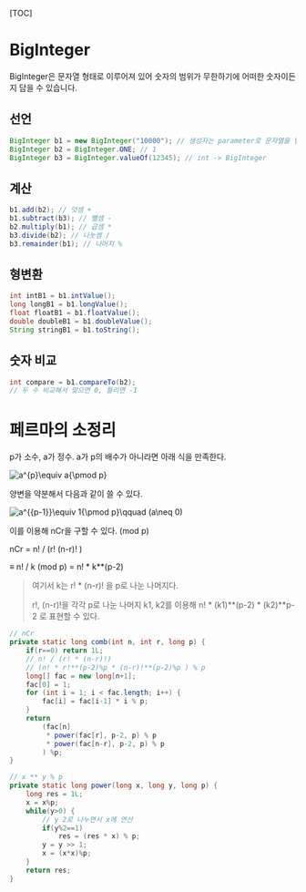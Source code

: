 [TOC]



# BigInteger

BigInteger은 문자열 형태로 이루어져 있어 숫자의 범위가 무한하기에 어떠한 숫자이든지 담을 수 있습니다.



## 선언

```java
BigInteger b1 = new BigInteger("10000"); // 생성자는 parameter로 문자열을 받는다.
BigInteger b2 = BigInteger.ONE; // 1
BigInteger b3 = BigInteger.valueOf(12345); // int -> BigInteger
```



## 계산

```java
b1.add(b2); // 덧셈 +
b1.subtract(b3); // 뺄셈 -
b2.multiply(b1); // 곱셈 *
b3.divide(b2); // 나눗셈 /
b3.remainder(b1); // 나머지 %
```



## 형변환

```java
int intB1 = b1.intValue();
long longB1 = b1.longValue();
float floatB1 = b1.floatValue();
double doubleB1 = b1.doubleValue();
String stringB1 = b1.toString();
```



## 숫자 비교

```java
int compare = b1.compareTo(b2);
// 두 수 비교해서 맞으면 0, 틀리면 -1
```



# 페르마의 소정리

p가 소수, a가 정수. a가 p의 배수가 아니라면 아래 식을 만족한다.

![a^{p}\equiv a{\pmod  p}](https://wikimedia.org/api/rest_v1/media/math/render/svg/7ff656f721894b9a50a2b1d18538463a6a4ec15f) 

양변을 약분해서 다음과 같이 쓸 수 있다.

![a^{{p-1}}\equiv 1{\pmod  p}\qquad (a\neq 0)](https://wikimedia.org/api/rest_v1/media/math/render/svg/2149302899fcbf99c1b46c536549f7ed7b0a6b2b) 

이를 이용해 nCr을 구할 수 있다. (mod p)

nCr = n! / (r! (n-r)! )  

≡ n! / k (mod p) = n! * k**(p-2)

> 여기서 k는 r! * (n-r)! 을 p로 나눈 나머지다.
>
> r!, (n-r)!을 각각 p로 나눈 나머지 k1, k2를 이용해 n! * (k1)\**(p-2) * (k2)\**p-2 로 표현할 수 있다.



```java
// nCr
private static long comb(int n, int r, long p) {
    if(r==0) return 1L;
    // n! / (r! * (n-r)!)
    // (n! * r!**(p-2)%p * (n-r)!**(p-2)%p ) % p
    long[] fac = new long[n+1];
    fac[0] = 1;
    for (int i = 1; i < fac.length; i++) {
        fac[i] = fac[i-1] * i % p;
    }
    return 
        (fac[n] 
         * power(fac[r], p-2, p) % p
         * power(fac[n-r], p-2, p) % p
        ) %p;
}

// x ** y % p
private static long power(long x, long y, long p) {
    long res = 1L;
    x = x%p;
    while(y>0) {
        // y 2로 나누면서 x에 연산
        if(y%2==1) 
            res = (res * x) % p;
        y = y >> 1;
        x = (x*x)%p;
    }
    return res;
}

```

